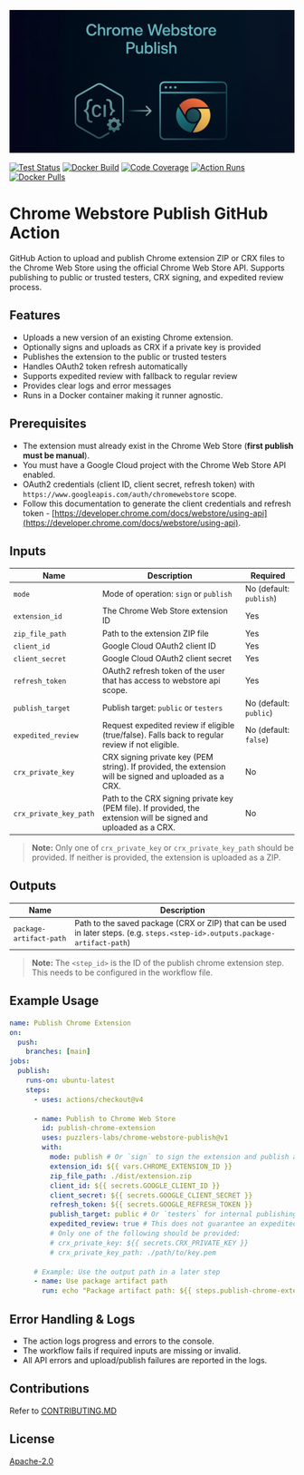 [![Chrome Webstore Push Banner](.github/images/hero.png)](https://github.com/marketplace/actions/chrome-webstore-publish)

[![Test Status](https://img.shields.io/endpoint?url=https://raw.githubusercontent.com/puzzlers-labs/chrome-webstore-publish/refs/heads/main/.github/test-status-badge.json)](https://github.com/puzzlers-labs/chrome-webstore-publish/actions/workflows/lint-and-test-on-pull-request.yml) [![Docker Build](https://img.shields.io/endpoint?url=https://raw.githubusercontent.com/puzzlers-labs/chrome-webstore-publish/refs/heads/main/.github/docker-build-badge.json)](https://github.com/puzzlers-labs/chrome-webstore-publish/actions/workflows/lint-and-test-on-pull-request.yml) [![Code Coverage](https://img.shields.io/endpoint?url=https://raw.githubusercontent.com/puzzlers-labs/chrome-webstore-publish/refs/heads/main/.github/coverage-badge.json)](https://github.com/puzzlers-labs/chrome-webstore-publish/actions/workflows/lint-and-test-on-pull-request.yml) [![Action Runs](https://img.shields.io/endpoint?url=https://raw.githubusercontent.com/puzzlers-labs/chrome-webstore-publish/refs/heads/main/.github/action-runs-badge.json)](https://github.com/puzzlers-labs/chrome-webstore-publish/pkgs/container/chrome-webstore-publish) [![Docker Pulls](https://img.shields.io/docker/pulls/puzzlers/chrome-webstore-publish?label=Docker%20Pulls)](https://hub.docker.com/r/puzzlers/chrome-webstore-publish)

# Chrome Webstore Publish GitHub Action

GitHub Action to upload and publish Chrome extension ZIP or CRX files to the Chrome Web Store using the official Chrome Web Store API. Supports publishing to public or trusted testers, CRX signing, and expedited review process.

## Features

- Uploads a new version of an existing Chrome extension.
- Optionally signs and uploads as CRX if a private key is provided
- Publishes the extension to the public or trusted testers
- Handles OAuth2 token refresh automatically
- Supports expedited review with fallback to regular review
- Provides clear logs and error messages
- Runs in a Docker container making it runner agnostic.

## Prerequisites

- The extension must already exist in the Chrome Web Store (**first publish must be manual**).
- You must have a Google Cloud project with the Chrome Web Store API enabled.
- OAuth2 credentials (client ID, client secret, refresh token) with `https://www.googleapis.com/auth/chromewebstore` scope.
- Follow this documentation to generate the client credentials and refresh token - [https://developer.chrome.com/docs/webstore/using-api](https://developer.chrome.com/docs/webstore/using-api).

## Inputs

| Name                   | Description                                                                                                      | Required                |
| ---------------------- | ---------------------------------------------------------------------------------------------------------------- | ----------------------- |
| `mode`                 | Mode of operation: `sign` or `publish`                                                                           | No (default: `publish`) |
| `extension_id`         | The Chrome Web Store extension ID                                                                                | Yes                     |
| `zip_file_path`        | Path to the extension ZIP file                                                                                   | Yes                     |
| `client_id`            | Google Cloud OAuth2 client ID                                                                                    | Yes                     |
| `client_secret`        | Google Cloud OAuth2 client secret                                                                                | Yes                     |
| `refresh_token`        | OAuth2 refresh token of the user that has access to webstore api scope.                                          | Yes                     |
| `publish_target`       | Publish target: `public` or `testers`                                                                            | No (default: `public`)  |
| `expedited_review`     | Request expedited review if eligible (true/false). Falls back to regular review if not eligible.                 | No (default: `false`)   |
| `crx_private_key`      | CRX signing private key (PEM string). If provided, the extension will be signed and uploaded as a CRX.           | No                      |
| `crx_private_key_path` | Path to the CRX signing private key (PEM file). If provided, the extension will be signed and uploaded as a CRX. | No                      |

> **Note:** Only one of `crx_private_key` or `crx_private_key_path` should be provided. If neither is provided, the extension is uploaded as a ZIP.

## Outputs

| Name                    | Description                                                                                                                    |
| ----------------------- | ------------------------------------------------------------------------------------------------------------------------------ |
| `package-artifact-path` | Path to the saved package (CRX or ZIP) that can be used in later steps. (e.g. `steps.<step-id>.outputs.package-artifact-path`) |

> **Note:** The `<step_id>` is the ID of the publish chrome extension step. This needs to be configured in the workflow file.

## Example Usage

```yaml
name: Publish Chrome Extension
on:
  push:
    branches: [main]
jobs:
  publish:
    runs-on: ubuntu-latest
    steps:
      - uses: actions/checkout@v4

      - name: Publish to Chrome Web Store
        id: publish-chrome-extension
        uses: puzzlers-labs/chrome-webstore-publish@v1
        with:
          mode: publish # Or `sign` to sign the extension and publish at a later step (manually).
          extension_id: ${{ vars.CHROME_EXTENSION_ID }}
          zip_file_path: ./dist/extension.zip
          client_id: ${{ secrets.GOOGLE_CLIENT_ID }}
          client_secret: ${{ secrets.GOOGLE_CLIENT_SECRET }}
          refresh_token: ${{ secrets.GOOGLE_REFRESH_TOKEN }}
          publish_target: public # Or `testers` for internal publishing target to TrustedTesters.
          expedited_review: true # This does not guarantee an expedited Review process. But it makes an attempt.
          # Only one of the following should be provided:
          # crx_private_key: ${{ secrets.CRX_PRIVATE_KEY }}
          # crx_private_key_path: ./path/to/key.pem

      # Example: Use the output path in a later step
      - name: Use package artifact path
        run: echo "Package artifact path: ${{ steps.publish-chrome-extension.outputs.package-artifact-path }}"
```

## Error Handling & Logs

- The action logs progress and errors to the console.
- The workflow fails if required inputs are missing or invalid.
- All API errors and upload/publish failures are reported in the logs.

## Contributions

Refer to [CONTRIBUTING.MD](CONTRIBUTING.MD)

## License

[Apache-2.0](LICENSE)
